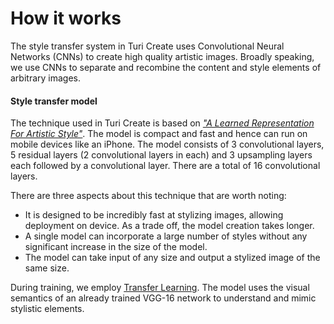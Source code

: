 # How it works

The style transfer system in Turi Create uses Convolutional Neural
Networks (CNNs) to create high quality artistic images. Broadly
speaking, we use CNNs to separate and recombine the content and style
elements of arbitrary images.

#### Style transfer model

The technique used in Turi Create is based on [*"A Learned
Representation For Artistic
Style"*](https://arxiv.org/pdf/1610.07629.pdf). The model is compact and
fast and hence can run on mobile devices like an iPhone. The model
consists of 3 convolutional layers, 5 residual layers (2 convolutional
layers in each) and 3 upsampling layers each followed by a convolutional
layer.  There are a total of 16 convolutional layers.

There are three aspects about this technique that are worth noting:
- It is designed to be incredibly fast at stylizing images, allowing deployment
  on device. As a trade off, the model creation takes longer.
- A single model can incorporate a large number of styles without any
  significant increase in the size of the model.
- The model can take input of any size and output a stylized image of
  the same size.

During training, we employ [Transfer
Learning](../image_classifier/how-it-works.md#transfer-learning). The 
model uses the visual semantics of an already trained VGG-16 network to
understand and mimic stylistic elements.